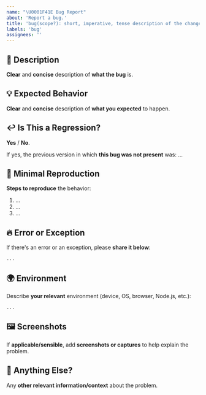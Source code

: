 ```yaml
---
name: "\U0001F41E Bug Report"
about: 'Report a bug.'
title: 'bug(scope?): short, imperative, tense description of the change'
labels: 'bug'
assignees: ''
---
```

<!-- **********************************************************************************************

Hey! 🍻

Please search open and closed issues before submitting a new one.
Existing issues often contain workarounds, resolutions, or progress updates.

*********************************************************************************************** -->

## 🐞 Description

**Clear** and **concise** description of **what the bug** is.

## 💡 Expected Behavior

**Clear** and **concise** description of **what you expected** to happen.

## ↩️ Is This a Regression?

**Yes** / **No**.

If yes, the previous version in which **this bug was not present** was: ...

## 🔬 Minimal Reproduction

<!--
Please include: commands run (including args), packages added, related code changes, etc.

If the steps are not enough for reproduction of your issue, please create a minimal GitHub
repository with the minimum possible code to show the problem as the reproduction of the issue. 

Share the link to the repo below along with step-by-step instructions
to reproduce the problem, as well as expected and actual behavior.

Issues that don't have enough info and can't be reproduced will be closed.
-->

**Steps to reproduce** the behavior:

1. ...
2. ...
3. ...

## 🔥 Error or Exception

If there's an error or an exception, please **share it below**:

```
...
```

## 🌍 Environment

Describe **your relevant** environment (device, OS, browser, Node.js, etc.):

```
...
```

## 🖼️ Screenshots

If **applicable/sensible**, add **screenshots or captures** to help explain the problem.

## 💬 Anything Else?

Any **other relevant information/context** about the problem.
